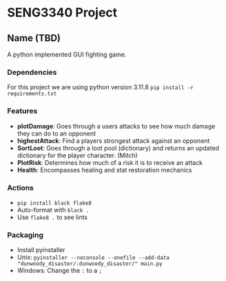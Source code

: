 # SENG3340 Project

## Name (TBD)

A python implemented GUI fighting game.

### Dependencies
For this project we are using python version 3.11.8
`pip install -r requirements.txt`

### Features
- **plotDamage**: Goes through a users attacks to see how much damage they can do to an opponent
- **highestAttack**: Find a players strongest attack against an opponent
- **SortLoot**: Goes through a loot pool (dictionary) and returns an updated dictionary for the player character. (Mitch)
- **PlotRisk**: Determines how much of a risk it is to receive an attack
- **Health**: Encompasses healing and stat restoration mechanics

### Actions
- `pip install black flake8`
- Auto-format with `black .`
- Use `flake8 .` to see lints

### Packaging
- Install pyinstaller
- Unix: `pyinstaller --noconsole --onefile --add-data "dunwoody_disaster/:dunwoody_disaster/" main.py`
- Windows: Change the `:` to a `;`
